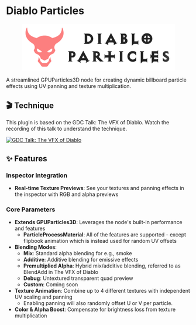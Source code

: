 # Diablo Particles

<p align="center">
  <a href="https://godotengine.org">
    <img src="diablo-banner-text.png" width="420" alt="Godot Engine logo">
  </a>
</p>

A streamlined GPUParticles3D node for creating dynamic billboard particle effects using UV panning and texture multiplication.

## 🎬 Technique

This plugin is based on the GDC Talk: The VFX of Diablo. Watch the recording of this talk to understand the technique.

[![GDC Talk: The VFX of Diablo](https://img.youtube.com/vi/YPy2hytwDLM/0.jpg)](https://youtu.be/YPy2hytwDLM)

## ✨ Features

### Inspector Integration
- **Real-time Texture Previews**: See your textures and panning effects in the inspector with RGB and alpha previews

### Core Parameters
- **Extends GPUParticles3D**: Leverages the node's built-in performance and features
  - **ParticleProcessMaterial**: All of the features are supported - except flipbook animation which is instead used for random UV offsets
- **Blending Modes**: 
  - **Mix**: Standard alpha blending for e.g., smoke
  - **Additive**: Additive blending for emissive effects
  - **Premultiplied Alpha**: Hybrid mix/additive blending, referred to as BlendAdd in The VFX of Diablo
  - **Debug**: Untextured transparent quad preview
  - **Custom**: Coming soon
- **Texture Animation**: Combine up to 4 different textures with independent UV scaling and panning
  - Enabling panning will also randomly offset U or V per particle.
- **Color & Alpha Boost**: Compensate for brightness loss from texture multiplication
